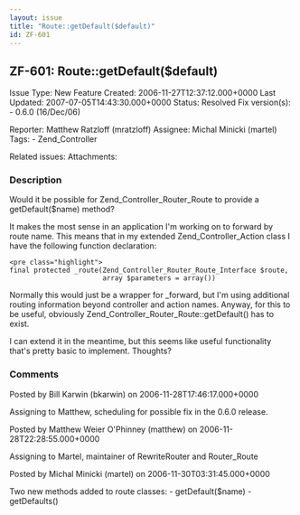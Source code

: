 ```yaml
---
layout: issue
title: "Route::getDefault($default)"
id: ZF-601
---
```


ZF-601: Route::getDefault($default)
-----------------------------------

 Issue Type: New Feature Created: 2006-11-27T12:37:12.000+0000 Last Updated: 2007-07-05T14:43:30.000+0000 Status: Resolved Fix version(s): - 0.6.0 (16/Dec/06)
 
 Reporter:  Matthew Ratzloff (mratzloff)  Assignee:  Michal Minicki (martel)  Tags: - Zend\_Controller
 
 Related issues: 
 Attachments: 
### Description

Would it be possible for Zend\_Controller\_Router\_Route to provide a getDefault($name) method?

It makes the most sense in an application I'm working on to forward by route name. This means that in my extended Zend\_Controller\_Action class I have the following function declaration:

 
    <pre class="highlight">
    final protected _route(Zend_Controller_Router_Route_Interface $route, 
                           array $parameters = array())


Normally this would just be a wrapper for \_forward, but I'm using additional routing information beyond controller and action names. Anyway, for this to be useful, obviously Zend\_Controller\_Router\_Route::getDefault() has to exist.

I can extend it in the meantime, but this seems like useful functionality that's pretty basic to implement. Thoughts?

 

 

### Comments

Posted by Bill Karwin (bkarwin) on 2006-11-28T17:46:17.000+0000

Assigning to Matthew, scheduling for possible fix in the 0.6.0 release.

 

 

Posted by Matthew Weier O'Phinney (matthew) on 2006-11-28T22:28:55.000+0000

Assigning to Martel, maintainer of RewriteRouter and Router\_Route

 

 

Posted by Michal Minicki (martel) on 2006-11-30T03:31:45.000+0000

Two new methods added to route classes: - getDefault($name) - getDefaults()

 

 